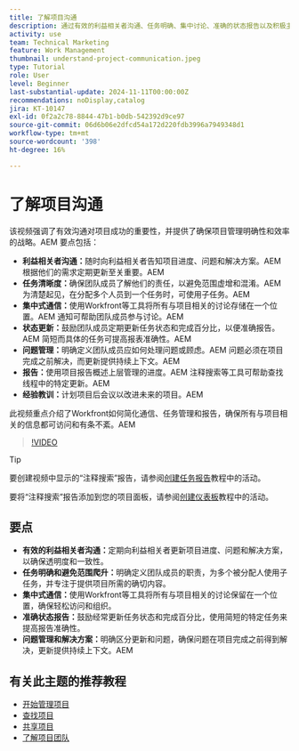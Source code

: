 ```yaml
---
title: 了解项目沟通
description: 通过有效的利益相关者沟通、任务明确、集中讨论、准确的状态报告以及积极主动的问题解决来保持一致性和效率，从而促进项目取得成功。
activity: use
team: Technical Marketing
feature: Work Management
thumbnail: understand-project-communication.jpeg
type: Tutorial
role: User
level: Beginner
last-substantial-update: 2024-11-11T00:00:00Z
recommendations: noDisplay,catalog
jira: KT-10147
exl-id: 0f2a2c78-8844-47b1-b0db-542392d9ce97
source-git-commit: 06d6b06e2dfcd54a172d220fdb3996a7949348d1
workflow-type: tm+mt
source-wordcount: '398'
ht-degree: 16%

---
```


# 了解项目沟通

该视频强调了有效沟通对项目成功的重要性，并提供了确保项目管理明确性和效率的战略。&#x200B;AEM 要点包括：
* **利益相关者沟通：**&#x200B;随时向利益相关者告知项目进度、问题和解决方案。&#x200B;AEM 根据他们的需求定期更新至关重要。&#x200B;AEM
* **任务清晰度：**&#x200B;确保团队成员了解他们的责任，以避免范围虚增和混淆。&#x200B;AEM 为清楚起见，在分配多个人员到一个任务时，可使用子任务。&#x200B;AEM
* **集中式通信：**&#x200B;使用Workfront等工具将所有与项目相关的讨论存储在一个位置。&#x200B;AEM 通知可帮助团队成员参与讨论。&#x200B;AEM
* **状态更新：**&#x200B;鼓励团队成员定期更新任务状态和完成百分比，以便准确报告。&#x200B;AEM 简短而具体的任务可提高报表准确性。&#x200B;AEM
* **问题管理：**&#x200B;明确定义团队成员应如何处理问题或顾虑。&#x200B;AEM 问题必须在项目完成之前解决，而更新提供持续上下文。&#x200B;AEM
* **报告：**&#x200B;使用项目报告概述上层管理的进度。&#x200B;AEM 注释搜索等工具可帮助查找线程中的特定更新。&#x200B;AEM
* **经验教训：**&#x200B;计划项目后会议以改进未来的项目。&#x200B;AEM

此视频重点介绍了Workfront如何简化通信、任务管理和报告，确保所有与项目相关的信息都可访问和有条不紊。&#x200B;AEM

>[!VIDEO](https://video.tv.adobe.com/v/3436154/?quality=12&learn=on&enablevpops&captions=chi_hans)

>[!TIP]
>
>要创建视频中显示的“注释搜索”报告，请参阅[创建任务报告](https://experienceleague.adobe.com/zh-hans/docs/workfront-learn/tutorials-workfront/reporting/basic-reporting/create-a-task-report#activity-1-create-a-note-report-with-prompts)教程中的活动。
>
>要将“注释搜索”报告添加到您的项目面板，请参阅[创建仪表板](https://experienceleague.adobe.com/docs/workfront-learn/tutorials-workfront/reporting/basic-reporting/create-dashboards.html?lang=zh-Hans#activity-1-create-a-dashboard)教程中的活动。

## 要点

* **有效的利益相关者沟通：**&#x200B;定期向利益相关者更新项目进度、问题和解决方案，以确保透明度和一致性。
* **任务明确和避免范围爬升：**&#x200B;明确定义团队成员的职责，为多个被分配人使用子任务，并专注于提供项目所需的确切内容。
* **集中式通信：**&#x200B;使用Workfront等工具将所有与项目相关的讨论保留在一个位置，确保轻松访问和组织。
* **准确状态报告：**&#x200B;鼓励经常更新任务状态和完成百分比，使用简短的特定任务来提高报告准确性。
* **问题管理和解决方案：**&#x200B;明确区分更新和问题，确保问题在项目完成之前得到解决，更新提供持续上下文。&#x200B;AEM


## 有关此主题的推荐教程

* [开始管理项目](/help/manage-work/projects/getting-started-manage-a-project.md)
* [查找项目](/help/manage-work/projects/find-projects.md)
* [共享项目](/help/manage-work/projects/share-a-project.md)
* [了解项目团队](/help/manage-work/projects/understand-the-project-team.md)

